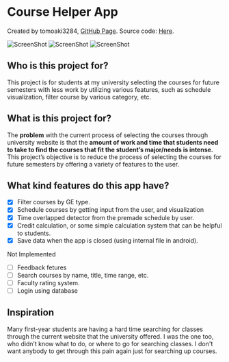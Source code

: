 # Course Helper App

Created by tomoaki3284, [GitHub Page](https://github.com/tomoaki3284).
Source code: [Here](https://github.com/tomoaki3284/WSUCourseHelperApp).

![ScreenShot](https://ibb.co/ykG9NX8)
![ScreenShot](https://ibb.co/Z2SGSFB)
![ScreenShot](https://ibb.co/QQXg1jw)

## Who is this project for?
This project is for students at my university selecting the courses for future semesters with less work by utilizing various features, such as schedule visualization, filter course by various category, etc.

## What is this project for?
The **problem** with the current process of selecting the courses through university website is that the **amount of work and time that students need to take to find the courses that fit the student’s major/needs is intense.** This project’s objective is to reduce the process of selecting the courses for future semesters by offering a variety of features to the user.

## What kind features do this app have?
- [x] Filter courses by GE type.
- [x] Schedule courses by getting input from the user, and visualization
- [x] Time overlapped detector from the premade schedule by user.
- [x] Credit calculation, or some simple calculation system that can be helpful to students.
- [x] Save data when the app is closed (using internal file in android).

Not Implemented
- [ ] Feedback fetures
- [ ] Search courses by name, title, time range, etc.
- [ ] Faculty rating system.
- [ ] Login using database

## Inspiration
Many first-year students are having a hard time searching for classes through the current website that the university offered. I was the one too, who didn’t know what to do, or where to go for searching classes. I don't want anybody to get through this pain again just for searching up courses. 
